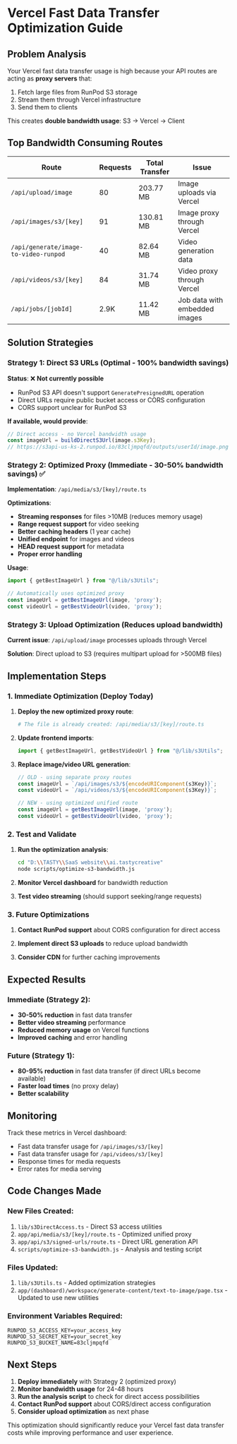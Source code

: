 # Vercel Fast Data Transfer Optimization Guide

## Problem Analysis

Your Vercel fast data transfer usage is high because your API routes are acting as **proxy servers** that:

1. Fetch large files from RunPod S3 storage
2. Stream them through Vercel infrastructure 
3. Send them to clients

This creates **double bandwidth usage**: S3 → Vercel → Client

## Top Bandwidth Consuming Routes

| Route | Requests | Total Transfer | Issue |
|-------|----------|----------------|-------|
| `/api/upload/image` | 80 | 203.77 MB | Image uploads via Vercel |
| `/api/images/s3/[key]` | 91 | 130.81 MB | Image proxy through Vercel |
| `/api/generate/image-to-video-runpod` | 40 | 82.64 MB | Video generation data |
| `/api/videos/s3/[key]` | 84 | 31.74 MB | Video proxy through Vercel |
| `/api/jobs/[jobId]` | 2.9K | 11.42 MB | Job data with embedded images |

## Solution Strategies

### Strategy 1: Direct S3 URLs (Optimal - 100% bandwidth savings)

**Status**: ❌ **Not currently possible**
- RunPod S3 API doesn't support `GeneratePresignedURL` operation
- Direct URLs require public bucket access or CORS configuration
- CORS support unclear for RunPod S3

**If available, would provide**:
```typescript
// Direct access - no Vercel bandwidth usage
const imageUrl = buildDirectS3Url(image.s3Key);
// https://s3api-us-ks-2.runpod.io/83cljmpqfd/outputs/userId/image.png
```

### Strategy 2: Optimized Proxy (Immediate - 30-50% bandwidth savings) ✅

**Implementation**: `/api/media/s3/[key]/route.ts`

**Optimizations**:
- **Streaming responses** for files >10MB (reduces memory usage)
- **Range request support** for video seeking
- **Better caching headers** (1 year cache)
- **Unified endpoint** for images and videos
- **HEAD request support** for metadata
- **Proper error handling**

**Usage**:
```typescript
import { getBestImageUrl } from "@/lib/s3Utils";

// Automatically uses optimized proxy
const imageUrl = getBestImageUrl(image, 'proxy');
const videoUrl = getBestVideoUrl(video, 'proxy');
```

### Strategy 3: Upload Optimization (Reduces upload bandwidth)

**Current issue**: `/api/upload/image` processes uploads through Vercel

**Solution**: Direct upload to S3 (requires multipart upload for >500MB files)

## Implementation Steps

### 1. Immediate Optimization (Deploy Today)

1. **Deploy the new optimized proxy route**:
   ```bash
   # The file is already created: /api/media/s3/[key]/route.ts
   ```

2. **Update frontend imports**:
   ```typescript
   import { getBestImageUrl, getBestVideoUrl } from "@/lib/s3Utils";
   ```

3. **Replace image/video URL generation**:
   ```typescript
   // OLD - using separate proxy routes
   const imageUrl = `/api/images/s3/${encodeURIComponent(s3Key)}`;
   const videoUrl = `/api/videos/s3/${encodeURIComponent(s3Key)}`;
   
   // NEW - using optimized unified route
   const imageUrl = getBestImageUrl(image, 'proxy');
   const videoUrl = getBestVideoUrl(video, 'proxy');
   ```

### 2. Test and Validate

1. **Run the optimization analysis**:
   ```bash
   cd "D:\\TASTY\\SaaS website\\ai.tastycreative"
   node scripts/optimize-s3-bandwidth.js
   ```

2. **Monitor Vercel dashboard** for bandwidth reduction

3. **Test video streaming** (should support seeking/range requests)

### 3. Future Optimizations

1. **Contact RunPod support** about CORS configuration for direct access
   
2. **Implement direct S3 uploads** to reduce upload bandwidth

3. **Consider CDN** for further caching improvements

## Expected Results

### Immediate (Strategy 2):
- **30-50% reduction** in fast data transfer
- **Better video streaming** performance
- **Reduced memory usage** on Vercel functions
- **Improved caching** and error handling

### Future (Strategy 1):
- **80-95% reduction** in fast data transfer (if direct URLs become available)
- **Faster load times** (no proxy delay)
- **Better scalability**

## Monitoring

Track these metrics in Vercel dashboard:
- Fast data transfer usage for `/api/images/s3/[key]`
- Fast data transfer usage for `/api/videos/s3/[key]`
- Response times for media requests
- Error rates for media serving

## Code Changes Made

### New Files Created:
1. `lib/s3DirectAccess.ts` - Direct S3 access utilities
2. `app/api/media/s3/[key]/route.ts` - Optimized unified proxy
3. `app/api/s3/signed-urls/route.ts` - Direct URL generation API
4. `scripts/optimize-s3-bandwidth.js` - Analysis and testing script

### Files Updated:
1. `lib/s3Utils.ts` - Added optimization strategies
2. `app/(dashboard)/workspace/generate-content/text-to-image/page.tsx` - Updated to use new utilities

### Environment Variables Required:
```env
RUNPOD_S3_ACCESS_KEY=your_access_key
RUNPOD_S3_SECRET_KEY=your_secret_key  
RUNPOD_S3_BUCKET_NAME=83cljmpqfd
```

## Next Steps

1. **Deploy immediately** with Strategy 2 (optimized proxy)
2. **Monitor bandwidth usage** for 24-48 hours
3. **Run the analysis script** to check for direct access possibilities
4. **Contact RunPod support** about CORS/direct access configuration
5. **Consider upload optimization** as next phase

This optimization should significantly reduce your Vercel fast data transfer costs while improving performance and user experience.